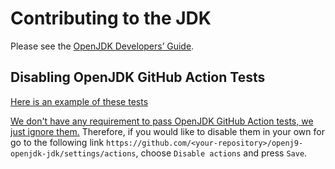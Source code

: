 # Contributing to the JDK

Please see the [OpenJDK Developers’ Guide](https://openjdk.org/guide/).

## Disabling OpenJDK GitHub Action Tests

[Here is an example of these tests](https://github.com/singh264/openj9-openjdk-jdk/actions/runs/9472812265)

[We don't have any requirement to pass OpenJDK GitHub Action tests, we just ignore them.](https://github.com/ibmruntimes/openj9-openjdk-jdk/issues/804#issuecomment-2163130833)
Therefore, if you would like to disable them in your own for go to the following link
`https://github.com/<your-repository>/openj9-openjdk-jdk/settings/actions`, 
choose `Disable actions` and press `Save`.
